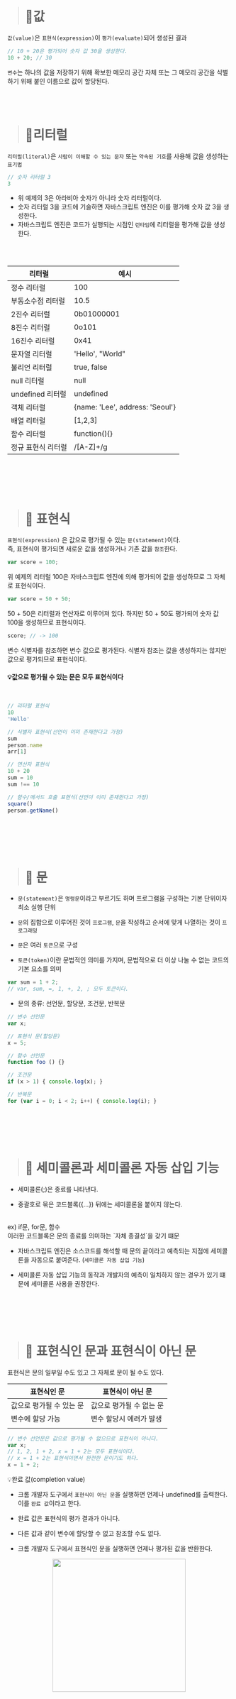 ># 📖값

`값(value)`은 `표현식(expression)`이 `평가(evaluate)`되어 생성된 결과 
```javascript
// 10 + 20은 평가되어 숫자 값 30을 생성한다.
10 + 20; // 30
```

`변수`는 하나의 값을 저장하기 위해 확보한 메모리 공간 자체 또는 그 메모리 공간을 식별하기 위해 붙인 이름으로 값이 할당된다.
<br>
<br>
<br>
<br>
># 📖리터럴

`리터럴(literal)`은 `사람이 이해할 수 있는 문자` 또는 `약속된 기호`를 사용해 값을 생성하는 `표기법`

```javascript
// 숫자 리터럴 3
3
```
* 위 예제의 3은 아라비아 숫자가 아니라 숫자 리터럴이다.
* 숫자 리터럴 3을 코드에 기술하면 자바스크립트 엔진은 이를 평가해 숫자 값 3을 생성한다.
* 자바스크립트 엔진은 코드가 실행되는 시점인 `런타임`에 리터럴을 평가해 값을 생성한다.
<br>
<br>


| 리터럴             | 예시                            |
| ------------------ | ------------------------------- |
| 정수 리터럴        | 100                             |
| 부동소수점 리터럴  | 10.5                            |
| 2진수 리터럴       | 0b01000001                      |
| 8진수 리터럴       | 0o101                           |
| 16진수 리터럴      | 0x41                            |
| 문자열 리터럴      | 'Hello', "World"                |
| 불리언 리터럴      | true, false                     |
| null 리터럴        | null                            |
| undefined 리터럴   | undefined                       |
| 객체 리터럴        | {name: 'Lee', address: 'Seoul'} |
| 배열 리터럴        | [1,2,3]                         |
| 함수 리터럴        | function(){}                    |
| 정규 표현식 리터럴 | /[A-Z]+/g                       |

<br>
<br>
<br>
<br>

># 📖 표현식

`표현식(expression)` 은 값으로 평가될 수 있는 `문(statement)`이다.<br>
즉, 표현식이 평가되면 새로운 값을 생성하거나 기존 값을 `참조`한다.

```javascript
var score = 100;
```
위 예제의 리터럴 100은 자바스크립트 엔진에 의해 평가되어 값을 생성하므로 그 자체로 표현식이다.

```javascript
var score = 50 + 50;
```
50 + 50은 리터럴과 연산자로 이루어져 있다. 하지만 50 + 50도 평가되어 숫자 값 100을 생성하므로 표현식이다.

```javascript
score; // -> 100
```
변수 식별자를 참조하면 변수 값으로 평가된다. 식별자 참조는 값을 생성하지는 않지만 값으로 평가되므로 표현식이다.

#### 💡값으로 평가될 수 있는 문은 모두 표현식이다
<br>

```javascript
// 리터럴 표현식
10
'Hello'

// 식별자 표현식(선언이 이미 존재한다고 가정)
sum
person.name
arr[1]

// 연산자 표현식
10 + 20
sum = 10
sum !== 10

// 함수/메서드 호출 표현식(선언이 이미 존재한다고 가정)
square()
person.getName()
```
<br>
<br>
<br>
<br>

># 📖 문

* `문(statement)`은 `명령문`이라고 부르기도 하며 프로그램을 구성하는 기본 단위이자 최소 실행 단위<br>

* `문`의 집합으로 이루어진 것이 `프로그램`, `문`을 작성하고 순서에 맞게 나열하는 것이 `프로그래밍`<br>

* `문`은 여러 `토큰`으로 구성

* `토큰(token)`이란 문법적인 의미를 가지며, 문법적으로 더 이상 나눌 수 없는 코드의 기본 요소를 의미

```js
var sum = 1 + 2;
// var, sum, =, 1, +, 2, ; 모두 토큰이다.
```

* 문의 종류: 선언문, 할당문, 조건문, 반복문
```javascript
// 변수 선언문
var x;

// 표현식 문(할당문)
x = 5;

// 함수 선언문
function foo () {}

// 조건문
if (x > 1) { console.log(x); }

// 반복문
for (var i = 0; i < 2; i++) { console.log(i); }
```
<br>
<br>
<br>
<br>

># 📖 세미콜론과 세미콜론 자동 삽입 기능

* 세미콜론(;)은 종료를 나타낸다.

* 중괄호로 묶은 코드블록({...}) 뒤에는 세미콜론을 붙이지 않는다.
<br>
ex) if문, for문, 함수<br>
이러한 코드블록은 문의 종료를 의미하는 `자체 종결성`을 갖기 떄문

* 자바스크립트 엔진은 소스코드를 해석할 때 문의 끝이라고 예측되는 지점에 세미콜론을 자동으로 붙여준다. (`세미콜론 자동 삽입 기능`)

* 세미콜론 자동 삽입 기능의 동작과 개발자의 예측이 일치하지 않는 경우가 있기 떄문에 세미콜론 사용을 권장한다.

<br>
<br>
<br>
<br>

># 📖 표현식인 문과 표현식이 아닌 문

표현식은 문의 일부일 수도 있고 그 자체로 문이 될 수도 있다.

| 표현식인 문               | 표현식이 아닌 문          |
| ------------------------ | ------------------------ |
| 값으로 평가될 수 있는 문   | 값으로 평가될 수 없는 문   |
| 변수에 할당 가능          | 변수 할당시 에러가 발생    |
|                          |                          |

```javascript
// 변수 선언문은 값으로 평가될 수 없으므로 표현식이 아니다.
var x;
// 1, 2, 1 + 2, x = 1 + 2는 모두 표현식이다.
// x = 1 + 2는 표현식이면서 완전한 문이기도 하다.
x = 1 + 2;
```

💡완료 값(completion value)<br>
* 크롬 개발자 도구에서 `표현식이 아닌 문`을 실행하면 언제나 undefined를 출력한다.<br>
이를 `완료 값`이라고 한다.<br>

* 완료 값은 표현식의 평가 결과가 아니다.

* 다른 값과 같이 변수에 할당할 수 없고 참조할 수도 없다.

* 크롬 개발자 도구에서 표현식인 문을 실행하면 언제나 평가된 값을 반환한다.

<p align="center">
    <img src='./img/image 1.png' width = '300'>
</p>

<!-- 중간에 문제 한번 내보기 표현식과 문 구분하는 문제 -->
